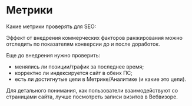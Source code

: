 # Метрики
Какие метрики проверять для SEO:

Эффект от внедрения коммерческих факторов ранжирования можно отследить по показателям конверсии до и после доработок.

Еще до внедрения нужно проверить:
- менялись ли позиции/трафик за последнее время;
- корректно ли индексируется сайт в обеих ПС;
- есть ли достигнутые цели в Метрике/Аналитике (и какие это цели).

Для детального понимания, как пользователи взаимодействуют со страницами сайта, лучше посмотреть записи визитов в Вебвизоре.
